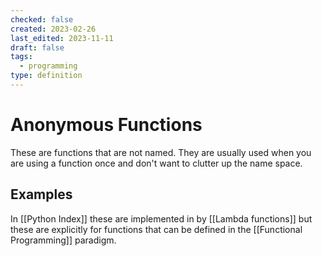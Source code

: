 ```yaml
---
checked: false
created: 2023-02-26
last_edited: 2023-11-11
draft: false
tags:
  - programming
type: definition
---
```

# Anonymous Functions
These are functions that are not named. They are usually used when you are using a function once and don't want to clutter up the name space.

## Examples
In [[Python Index]] these are implemented in by [[Lambda functions]] but these are explicitly for functions that can be defined in the [[Functional Programming]] paradigm.
